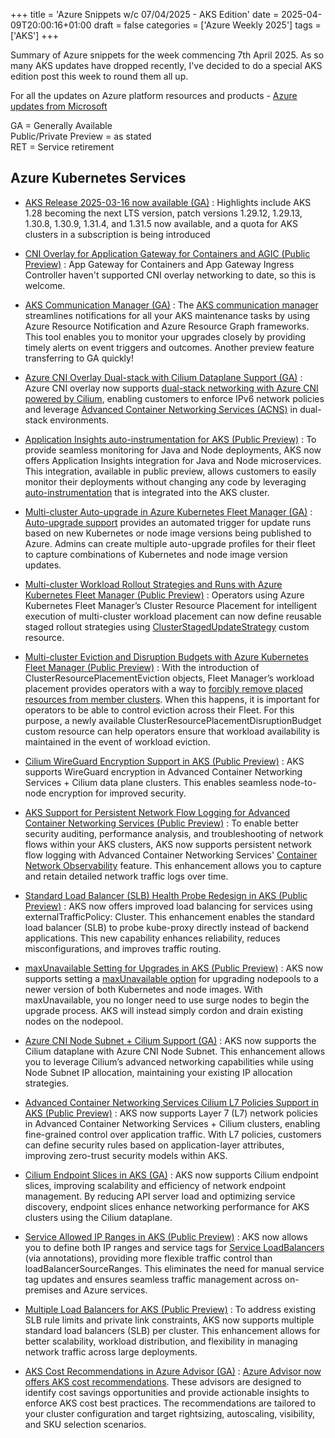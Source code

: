 +++
title = 'Azure Snippets w/c 07/04/2025 - AKS Edition'
date = 2025-04-09T20:00:16+01:00
draft = false
categories = ['Azure Weekly 2025']
tags = ['AKS']
+++

Summary of Azure snippets for the week commencing 7th April 2025. As so many AKS updates have dropped recently, I've decided to do a special AKS edition post this week to round them all up.

For all the updates on Azure platform resources and products - [Azure updates from Microsoft](https://azure.microsoft.com/updates/)

GA = Generally Available  
Public/Private Preview = as stated  
RET = Service retirement

## Azure Kubernetes Services

- [AKS Release 2025-03-16 now available (GA)](https://github.com/Azure/AKS/releases/tag/2025-03-16) : Highlights include AKS 1.28 becoming the next LTS version, patch versions 1.29.12, 1.29.13, 1.30.8, 1.30.9, 1.31.4, and 1.31.5 now available, and a quota for AKS clusters in a subscription is being introduced

- [CNI Overlay for Application Gateway for Containers and AGIC (Public Preview)](https://azure.microsoft.com/en-gb/updates?id=485357) : App Gateway for Containers and App Gateway Ingress Controller haven't supported CNI overlay networking to date, so this is welcome.

- [AKS Communication Manager (GA)](https://azure.microsoft.com/en-gb/updates?id=486498) : The [AKS communication manager](https://learn.microsoft.com/en-us/azure/aks/aks-communication-manager) streamlines notifications for all your AKS maintenance tasks by using Azure Resource Notification and Azure Resource Graph frameworks. This tool enables you to monitor your upgrades closely by providing timely alerts on event triggers and outcomes. Another preview feature transferring to GA quickly!

- [Azure CNI Overlay Dual-stack with Cilium Dataplane Support (GA)](https://azure.microsoft.com/en-gb/updates?id=486814) : Azure CNI overlay now supports [dual-stack networking with Azure CNI powered by Cilium](https://learn.microsoft.com/en-gb/azure/aks/azure-cni-overlay?tabs=kubectl#dual-stack-networking-with-azure-cni-powered-by-cilium), enabling customers to enforce IPv6 network policies and leverage [Advanced Container Networking Services (ACNS)](https://learn.microsoft.com/en-gb/azure/aks/advanced-container-networking-services-overview?tabs=cilium) in dual-stack environments.

- [Application Insights auto-instrumentation for AKS (Public Preview)](https://azure.microsoft.com/en-gb/updates?id=486716) : To provide seamless monitoring for Java and Node deployments, AKS now offers Application Insights integration for Java and Node microservices. This integration, available in public preview, allows customers to easily monitor their deployments without changing any code by leveraging [auto-instrumentation](https://learn.microsoft.com/en-us/azure/azure-monitor/app/kubernetes-codeless) that is integrated into the AKS cluster.

- [Multi-cluster Auto-upgrade in Azure Kubernetes Fleet Manager (GA)](https://azure.microsoft.com/en-gb/updates?id=486731) : [Auto-upgrade support](https://learn.microsoft.com/en-gb/azure/kubernetes-fleet/update-automation?tabs=azure-portal) provides an automated trigger for update runs based on new Kubernetes or node image versions being published to Azure. Admins can create multiple auto-upgrade profiles for their fleet to capture combinations of Kubernetes and node image version updates.

- [Multi-cluster Workload Rollout Strategies and Runs with Azure Kubernetes Fleet Manager (Public Preview)](https://azure.microsoft.com/en-gb/updates?id=486736) : Operators using Azure Kubernetes Fleet Manager’s Cluster Resource Placement for intelligent execution of multi-cluster workload placement can now define reusable staged rollout strategies using [ClusterStagedUpdateStrategy](https://learn.microsoft.com/en-gb/azure/kubernetes-fleet/concepts-rollout-strategy#staged-update-strategy-preview) custom resource.

- [Multi-cluster Eviction and Disruption Budgets with Azure Kubernetes Fleet Manager (Public Preview)](https://azure.microsoft.com/en-gb/updates?id=486741) : With the introduction of ClusterResourcePlacementEviction objects, Fleet Manager’s workload placement provides operators with a way to [forcibly remove placed resources from member clusters](https://learn.microsoft.com/en-gb/azure/kubernetes-fleet/concepts-eviction-disruption). When this happens, it is important for operators to be able to control eviction across their Fleet. For this purpose, a newly available ClusterResourcePlacementDisruptionBudget custom resource can help operators ensure that workload availability is maintained in the event of workload eviction.

 - [Cilium WireGuard Encryption Support in AKS (Public Preview)](https://azure.microsoft.com/en-gb/updates?id=486746) : AKS supports WireGuard encryption in Advanced Container Networking Services + Cilium data plane clusters. This enables seamless node-to-node encryption for improved security.

 -  [AKS Support for Persistent Network Flow Logging for Advanced Container Networking Services (Public Preview)](https://azure.microsoft.com/en-gb/updates?id=486756) : To enable better security auditing, performance analysis, and troubleshooting of network flows within your AKS clusters, AKS now supports persistent network flow logging with Advanced Container Networking Services' [Container Network Observability](https://learn.microsoft.com/en-us/azure/aks/container-network-observability-concepts?tabs=cilium) feature. This enhancement allows you to capture and retain detailed network traffic logs over time.

 - [Standard Load Balancer (SLB) Health Probe Redesign in AKS (Public Preview)](https://azure.microsoft.com/en-gb/updates?id=486784) : AKS now offers improved load balancing for services using externalTrafficPolicy: Cluster. This enhancement enables the standard load balancer (SLB) to probe kube-proxy directly instead of backend applications. This new capability enhances reliability, reduces misconfigurations, and improves traffic routing.

 - [maxUnavailable Setting for Upgrades in AKS (Public Preview)](https://azure.microsoft.com/en-gb/updates?id=486809) : AKS now supports setting a [maxUnavailable option](https://learn.microsoft.com/en-us/azure/aks/upgrade-aks-cluster?tabs=azure-cli#customize-unavailable-nodes-during-upgrade-preview) for upgrading nodepools to a newer version of both Kubernetes and node images. With maxUnavailable, you no longer need to use surge nodes to begin the upgrade process. AKS will instead simply cordon and drain existing nodes on the nodepool.

 - [Azure CNI Node Subnet + Cilium Support (GA)](https://azure.microsoft.com/en-gb/updates?id=486751) : AKS now supports the Cilium dataplane with Azure CNI Node Subnet. This enhancement allows you to leverage Cilium’s advanced networking capabilities while using Node Subnet IP allocation, maintaining your existing IP allocation strategies.

 - [Advanced Container Networking Services Cilium L7 Policies Support in AKS (Public Preview)](https://azure.microsoft.com/en-gb/updates?id=486774) : AKS now supports Layer 7 (L7) network policies in Advanced Container Networking Services + Cilium clusters, enabling fine-grained control over application traffic. With L7 policies, customers can define security rules based on application-layer attributes, improving zero-trust security models within AKS.

- [Cilium Endpoint Slices in AKS (GA)](https://azure.microsoft.com/en-gb/updates?id=486779) : AKS now supports Cilium endpoint slices, improving scalability and efficiency of network endpoint management. By reducing API server load and optimizing service discovery, endpoint slices enhance networking performance for AKS clusters using the Cilium dataplane.

- [Service Allowed IP Ranges in AKS (Public Preview)](https://azure.microsoft.com/en-gb/updates?id=486789) : AKS now allows you to define both IP ranges and service tags for [Service LoadBalancers](https://cloud-provider-azure.sigs.k8s.io/topics/loadbalancer/) (via annotations), providing more flexible traffic control than loadBalancerSourceRanges. This eliminates the need for manual service tag updates and ensures seamless traffic management across on-premises and Azure services.

- [Multiple Load Balancers for AKS (Public Preview)](https://azure.microsoft.com/en-gb/updates?id=486794) : To address existing SLB rule limits and private link constraints, AKS now supports multiple standard load balancers (SLB) per cluster. This enhancement allows for better scalability, workload distribution, and flexibility in managing network traffic across large deployments.

- [AKS Cost Recommendations in Azure Advisor (GA)](https://azure.microsoft.com/en-gb/updates?id=486804) : [Azure Advisor now offers AKS cost recommendations](https://learn.microsoft.com/en-gb/azure/aks/cost-advisors). These advisors are designed to identify cost savings opportunities and provide actionable insights to enforce AKS cost best practices. The recommendations are tailored to your cluster configuration and target rightsizing, autoscaling, visibility, and SKU selection scenarios.
